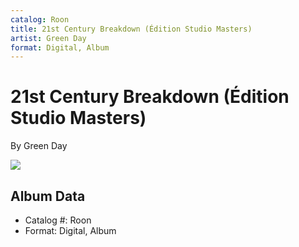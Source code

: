```yaml
---
catalog: Roon
title: 21st Century Breakdown (Édition Studio Masters)
artist: Green Day
format: Digital, Album
---
```


# 21st Century Breakdown (Édition Studio Masters)

By Green Day

![](../../assets/albumcovers/Green_Day-21st_Century_Breakdown_Édition_Studio_Masters.png)

## Album Data

- Catalog #: Roon
- Format: Digital, Album


